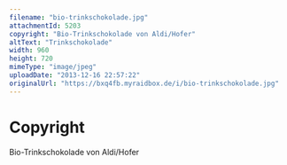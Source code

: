 ```yaml
---
filename: "bio-trinkschokolade.jpg"
attachmentId: 5203
copyright: "Bio-Trinkschokolade von Aldi/Hofer"
altText: "Trinkschokolade"
width: 960
height: 720
mimeType: "image/jpeg"
uploadDate: "2013-12-16 22:57:22"
originalUrl: "https://bxq4fb.myraidbox.de/i/bio-trinkschokolade.jpg"
---
```


# Copyright

Bio-Trinkschokolade von Aldi/Hofer
